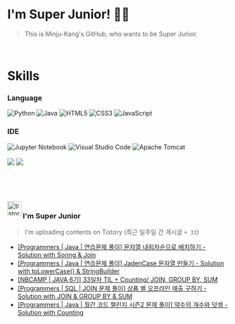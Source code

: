 
# I'm Super Junior! 🐱‍🏍
  > This is Minju-Kang's GitHub, who wants to be Super Junior.

<br>

<h1>Skills</h1>
<h3>Language</h3>
<div sytle="display:inline;">
<img alt="Python" src="https://img.shields.io/badge/Python-3776AB?style=flat-square&logo=Python&logoColor=white"/>
<img alt="Java" src="https://img.shields.io/badge/JAVA-007396?style=flat-square&logo=Java&logoColor=white"/>
<img alt="HTML5" src="https://img.shields.io/badge/HTML5-E34F26?style=flat-square&logo=HTML5&logoColor=white"/>
<img alt="CSS3" src="https://img.shields.io/badge/CSS3-1572B6?style=flat-square&logo=CSS3&logoColor=white"/>
<img alt="JavaScript" src="https://img.shields.io/badge/JavaScript-F7DF1E?style=flat-square&logo=JavaScript&logoColor=black"/>
</div>
<h3>IDE</h3>
<div sytle="display:inline;">
<img alt="Jupyter Notebook" src="https://img.shields.io/badge/Jupyter-F37626?style=flat-square&logo=Jupyter&logoColor=white"/>
<img alt="Visual Studio Code" src="https://img.shields.io/badge/Visual Studio Code-007ACC?style=flat-square&logo=Visual Studio Code&logoColor=white"/>
<img alt="Apache Tomcat" src="https://img.shields.io/badge/Apache Tomcat-F8DC75?style=flat-square&logo=Apache Tomcat&logoColor=black"/>
</div>
<br>

<img src="https://github-readme-stats.vercel.app/api/top-langs/?username=minjukang727" >
<img src="https://github-readme-stats.vercel.app/api?username=MinjuKang727&show_icons=true&theme=radical">

<br><br>


<br>

<img src="https://github.com/MinjuKang727/MinjuKang727/assets/108849480/0ac49170-7c8c-4c99-b0e5-86c414fc591c" alt="tistory-icon_IamSuperJunior" width="32px" align="left">

###  I'm Super Junior
  > I'm uploading contents on Tistory  (최근 일주일 간 게시글 `+ 33`)  

- <a href="https://ajtwltsk.tistory.com/220"> [Programmers | Java | 연습문제 풀이] 문자열 내림차순으로 배치하기 - Solution with Soring &amp; Join </a><br>  
- <a href="https://ajtwltsk.tistory.com/219"> [Programmers | Java | 연습문제 풀이] JadenCase 문자열 만들기 - Solution with toLowerCase() &amp; StringBuilder </a><br>  
- <a href="https://ajtwltsk.tistory.com/218"> [NBCAMP | JAVA 6기] 33일차 TIL + Counting/ JOIN, GROUP BY, SUM </a><br>  
- <a href="https://ajtwltsk.tistory.com/217"> [Programmers | SQL | JOIN 문제 풀이] 상품 별 오프라인 매출 구하기 - Solution with JOIN &amp; GROUP BY &amp; SUM </a><br>  
- <a href="https://ajtwltsk.tistory.com/216"> [Programmers | Java | 월간 코드 챌린지 시즌2 문제 풀이] 약수의 개수와 덧셈 - Solution with Counting </a><br>  

